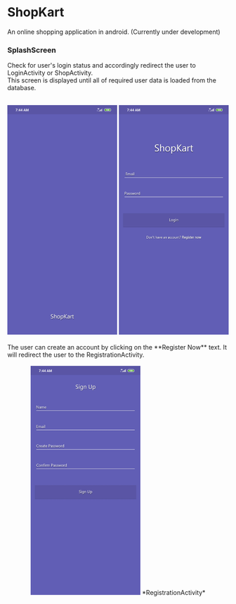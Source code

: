# ShopKart
An online shopping application in android.
(Currently under development)

### SplashScreen
Check for user's login status and accordingly redirect the user to LoginActivity or ShopActivity.<br>
This screen is displayed until all of required user data is loaded from the database.<br><br>
<div style="text-align:center">
<img src="https://github.com/harshh3010/ShopKart/blob/master/AppScreenshots/SplashScreen.jpg" width="250" title="SplashScreen">
<img src="https://github.com/harshh3010/ShopKart/blob/master/AppScreenshots/LoginActivity.jpg" width="250"><br><br>
</div>
  The user can create an account by clicking on the **Register Now** text. It will redirect the user to the RegistrationActivity.<br><br>
<div style="text-align:center">
<img src="https://github.com/harshh3010/ShopKart/blob/master/AppScreenshots/RegistrationActivity.jpg" width="250">
  *RegistrationActivity*
</div>
